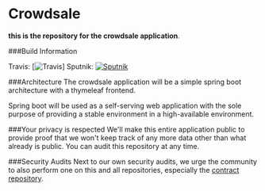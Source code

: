 Crowdsale
===

**this is the repository for the crowdsale application**.

###Build Information

Travis: [![Travis](https://travis-ci.org/FundRequest/crowdsale.svg?branch=master)]
Sputnik: [![Sputnik](https://sputnik.ci/conf/badge)](https://sputnik.ci/app#/builds/FundRequest/crowdsale)

###Architecture
The crowdsale application will be a simple spring boot architecture with a thymeleaf frontend.

Spring boot will be used as a self-serving web application with the sole purpose of providing a stable environment in a high-available environment.

###Your privacy is respected
We'll make this entire application public to provide proof that we won't keep track of any more data other than what already is public. You can audit this repository at any time.

###Security Audits
Next to our own security audits, we urge the community to also perform one on this and all repositories, especially the [contract repository](https://github.com/fundrequest/contracts).
